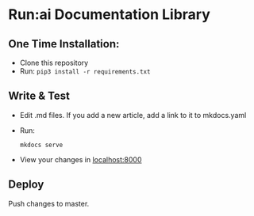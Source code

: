 # Run:ai Documentation Library



## One Time Installation:

* Clone this repository
* Run: `pip3 install -r requirements.txt`


## Write & Test

* Edit .md files. If you add a new article, add a link to it to mkdocs.yaml
* Run:
    
      mkdocs serve 
    
* View your changes in [localhost:8000](http://localhost:8000)


## Deploy

Push changes to master.


